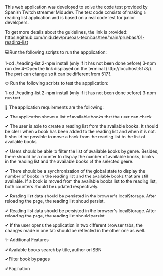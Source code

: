 This web application was developed to solve the code test provided by Spanish Twitch streamer Midudev. The test code consists of making a reading list application and is based on a real code test for junior developers.

To get more details about the guidelines, the link is provided: https://github.com/midudev/pruebas-tecnicas/tree/main/pruebas/01-reading-list

💻Run the following scripts to run the appplication:

  1-cd ./reading-list
  2-npm install (only if it has not been done before)
  3-npm run dev
  4-Open the link displayed on the terminal (http://localhost:5173/). The port can change so it can be different from 5173. 

⚙ Run the following scripts to test the appplication:

  1-cd ./reading-list
  2-npm install (only if it has not been done before)
  3-npm run test

📝 The application requirements are the following:

✔ The application shows a list of available books that the user can check.

✔ The user is able to create a reading list from the available books. It should be clear when a book has been added to the reading list and when it is not. It should be possible to move a book from the reading list to the list of available books.

✔ Users should be able to filter the list of available books by genre. Besides, there should be a counter to display the number of available books, books in the reading list and the available books of the selected genre. 

✔ There should be a synchronization of the global state to display the number of books in the reading list and the available books that are still available. If a book is moved from the available books list to the reading list, both counters should be updated respectively.

✔ Reading list data should be persisted in the browser's localStorage. After reloading the page, the reading list shoud persist.


✔ Reading list data should be persisted in the browser's localStorage. After reloading the page, the reading list should persist.

✔ If the user opens the application in two different browser tabs, the changes made in one tab should be reflected in the other one as well.

✨ Additional Features

✔Available books search by title, author or ISBN

✔Filter book by pages

✔Pagination

